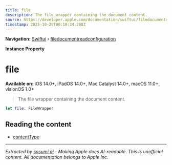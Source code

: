 ```yaml
---
title: file
description: The file wrapper containing the document content.
source: https://developer.apple.com/documentation/swiftui/filedocumentreadconfiguration/file
timestamp: 2025-10-29T00:10:34.288Z
---
```


**Navigation:** [Swiftui](/documentation/swiftui) › [filedocumentreadconfiguration](/documentation/swiftui/filedocumentreadconfiguration)

**Instance Property**

# file

**Available on:** iOS 14.0+, iPadOS 14.0+, Mac Catalyst 14.0+, macOS 11.0+, visionOS 1.0+

> The file wrapper containing the document content.

```swift
let file: FileWrapper
```

## Reading the content

- [contentType](/documentation/swiftui/filedocumentreadconfiguration/contenttype)

---

*Extracted by [sosumi.ai](https://sosumi.ai) - Making Apple docs AI-readable.*
*This is unofficial content. All documentation belongs to Apple Inc.*
